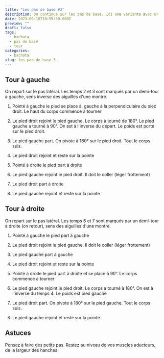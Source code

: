```yaml
---
title: "Les pas de base #3"
description: On continue sur les pas de base. Ici une variante avec un tour sur soi-même
date: 2023-09-18T18:55:30.060Z
preview: ""
draft: false
tags:
  - bachata
  - pas de base
  - tour
categories:
  - bachata
slug: les-pas-de-base-3
---
```


## Tour à gauche

On repart sur le pas latéral. Les temps 2 et 3 sont marqués par un demi-tour à gauche, sens inverse des aiguilles d'une montre. 

1. Pointé à gauche le pied se place à, gauche à la perpendiculaire du pied droit. Le haut du corps commence à tourner
2. Le pied droit rejoint le pied gauche. Le corps à tourné de 180°. Le pied gauche a tourné à 90°. On est à l'inverse du départ. Le poids est porté sur le pied droit.
3. Le pied gauche part. On pivote à 180° sur le pied droit. Tout le corps suis. 
4. Le pied droit rejoint et reste sur la pointe

5. Pointé à droite le pied part à droite
6. Le pied gauche rejoint le pied droit. Il doit le coller (léger frottement)
7. Le pied droit part à droite
8. Le pied gauche rejoint et reste sur la pointe

## Tour à droite

On repart sur le pas latéral. Les temps 6 et 7 sont marqués par un demi-tour à droite (on retour), sens des aiguilles d'une montre. 

1. Pointé à gauche le pied part à gauche
2. Le pied droit rejoint le pied gauche. Il doit le coller (léger frottement)
3. Le pied gauche part à gauche
4. Le pied droit rejoint et reste sur la pointe

5. Pointé à droite le pied part à droite et se place à 90°. Le corps commence à tourner
6. Le pied gauche rejoint le pied droit. Le corps a tourné à 180°. On est à l'inverse du temps 4. Le poids est pied gauche
7. Le pied droit part. On pivote à 180° sur le pied gauche. Tout le corps suis. 
8. Le pied gauche rejoint et reste sur la pointe

## Astuces

Pensez à faire des petits pas. Restez au niveau de vos muscles aducteurs, de la largeur des hanches. 